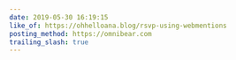 ```yaml
---
date: 2019-05-30 16:19:15
like_of: https://ohhelloana.blog/rsvp-using-webmentions
posting_method: https://omnibear.com
trailing_slash: true
---
```

